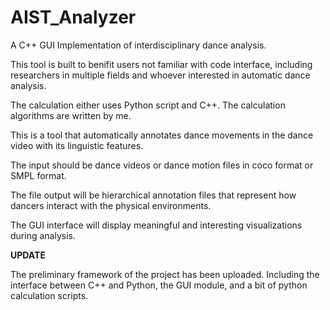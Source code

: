 # AIST_Analyzer

A C++ GUI Implementation of interdisciplinary dance analysis.

This tool is built to benifit users not familiar with code interface, including researchers in multiple fields and whoever interested in automatic dance analysis. 


The calculation either uses Python script and C++. The calculation algorithms are written by me. 


This is a tool that automatically annotates dance movements in the dance video with its linguistic features.

The input should be dance videos or dance motion files in coco format or SMPL format.

The file output will be hierarchical annotation files that represent how dancers interact with the physical environments.

The GUI interface will display meaningful and interesting visualizations during analysis.

 

**UPDATE**


The preliminary framework of the project has been uploaded. Including the interface between C++ and Python, the GUI module, and a bit of python calculation scripts.







